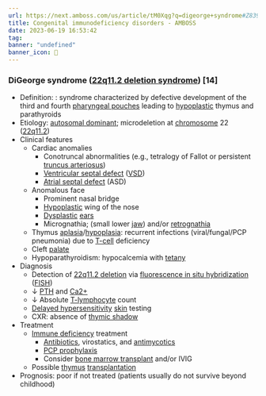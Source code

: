 ```yaml
---
url: https://next.amboss.com/us/article/tM0Xqg?q=digeorge+syndrome#Z8396e8d853ea3918736b6bfa197c4ce7
title: Congenital immunodeficiency disorders - AMBOSS
date: 2023-06-19 16:53:42
tag: 
banner: "undefined"
banner_icon: 🔖
---
```

### DiGeorge syndrome ([22q11.2 deletion syndrome](/us/article/tM0Xqg#Z8396e8d853ea3918736b6bfa197c4ce7)) [14]

*   Definition: : syndrome characterized by defective development of the third and fourth [pharyngeal pouches](/us/article/vo0AdS#Z979fefd4b9279285ba0abda83e2425ad) leading to [hypoplastic](/us/article/vo0AdS#Z8b886a5c6d6c17b40bcf17f556616561) thymus and parathyroids
*   Etiology: [autosomal dominant](/us/article/y50d5g#Z96da6c4f948a3519f7b7d01a7119de6d); microdeletion at [chromosome](/us/article/y50d5g#Z104e70d0abf334234d6d1c24c660d384) 22 ([22q11.2](/us/article/tM0Xqg#Z8396e8d853ea3918736b6bfa197c4ce7))
*   Clinical features
    *   Cardiac anomalies
        *   Conotruncal abnormalities (e.g., tetralogy of Fallot or persistent [truncus arteriosus](/us/article/Up0bKS#Z1f04038756965061ad86eb6de2bd06a5))
        *   [Ventricular septal defect](/us/article/4403jT#Z37427ac24575cce09d2ea2f7b88638ad) ([VSD](/us/article/4403jT#Z37427ac24575cce09d2ea2f7b88638ad))
        *   [Atrial septal defect](/us/article/4403jT#Zfc7f550fba5fc2c6bf29fe6c0eaf47e2) (ASD)
    *   Anomalous face
        *   Prominent nasal bridge
        *   [Hypoplastic](/us/article/vo0AdS#Z8b886a5c6d6c17b40bcf17f556616561) wing of the nose
        *   [Dysplastic](/us/article/WM0Png#Z409fc6a3e32d11acbee6f0b5c89913e1) [ears](/us/article/dp0ooS#Z8dd8e7823b54e8fa23ebef7581c7073d)
        *   Micrognathia; (small lower [jaw](/us/article/vK0ARS#Zcd68913a944e4c1ef8247cdf61ca0d46)) and/or [retrognathia](/us/article/240TiT#Z0e02868496b4e1ccf19111e759e9e361)
    *   Thymus [aplasia](/us/article/vo0AdS#Zd8359f8e84d84bedf1018d3aa45552ce)/[hypoplasia](/us/article/vo0AdS#Z8b886a5c6d6c17b40bcf17f556616561): recurrent infections (viral/fungal/PCP pneumonia) due to [T-cell](/us/article/x50Emg#Zb648e3ccdd39ac912f7d40f71b5d94c0) deficiency
    *   Cleft [palate](/us/article/jp0_6S#Z281012acfe74769bb5123dd3d8770405)
    *   Hypoparathyroidism: hypocalcemia with [tetany](/us/article/Hg0K92#Z850c7a8a30fa40cf01a9db756b49155a)
*   Diagnosis
    *   Detection of [22q11.2 deletion](/us/article/tM0Xqg#Z8396e8d853ea3918736b6bfa197c4ce7) via [fluorescence in situ hybridization](/us/article/gp0FKS#Z825f7ee6dc8c95b68641f32fe70945dd) ([FISH](/us/article/gp0FKS#Z825f7ee6dc8c95b68641f32fe70945dd))
    *   ↓ [PTH](/us/article/Hg0K92#Z82b80df8e4df1330c0aa8506a5aa4525) and [Ca2+](/us/article/Hg0K92#Z96f09f8b59b6467bac2f983358a263bb)
    *   ↓ Absolute [T-lymphocyte](/us/article/x50Emg#Zb648e3ccdd39ac912f7d40f71b5d94c0) count
    *   [Delayed hypersensitivity](/us/article/ek0x5T#Za028513c1c588c56e16c759f22fc70b7) [skin](/us/article/W60PPS#Z84ffaf83e57bb0cc8eb7c50bbc266078) testing
    *   CXR: absence of [thymic shadow](/us/article/960NMS#Z3ad38b27254e13845f95f16824704895)
*   Treatment
    *   [Immune deficiency](/us/article/x50Emg#Z1af19ecc772907dd339670b5fb0e8b51) treatment
        *   [Antibiotics](/us/article/mm0VTg#Z4660f53b2b0c85aa3f9ab01bdf3f14f3), virostatics, and [antimycotics](/us/article/6m0jgg#Z94404554781be4122edebfc0e6fa8c13)
        *   [PCP prophylaxis](/us/article/If0Yn2#Z286face921923c2b81566a8e6a96f265)
        *   Consider [bone marrow transplant](/us/article/gn0Fsg#Z983d933c4da1260bfd9d3ff368a2bdb7) and/or IVIG
    *   Possible [thymus](/us/article/960NMS#Z2280a528c47a8e93bb70fb96d798d351) [transplantation](/us/article/gn0Fsg#Z52bf52446a69bed89208a3a2a9b1f5e7)
*   Prognosis: poor if not treated (patients usually do not survive beyond childhood)